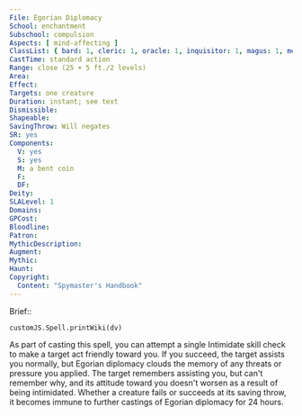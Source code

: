 ```yaml
---
File: Egorian Diplomacy
School: enchantment
Subschool: compulsion
Aspects: [ mind-affecting ]
ClassList: { bard: 1, cleric: 1, oracle: 1, inquisitor: 1, magus: 1, mesmerist: 1, psychic: 1 }
CastTime: standard action
Range: close (25 + 5 ft./2 levels)
Area: 
Effect: 
Targets: one creature
Duration: instant; see text
Dismissible: 
Shapeable: 
SavingThrow: Will negates
SR: yes
Components:
  V: yes
  S: yes
  M: a bent coin
  F: 
  DF: 
Deity: 
SLALevel: 1
Domains: 
GPCost: 
Bloodline: 
Patron: 
MythicDescription: 
Augment: 
Mythic: 
Haunt: 
Copyright:
  Content: "Spymaster's Handbook"
---
```

Brief:: 

```dataviewjs
customJS.Spell.printWiki(dv)
```

As part of casting this spell, you can attempt a single Intimidate skill check to make a target act friendly toward you. If you succeed, the target assists you normally, but Egorian diplomacy clouds the memory of any threats or pressure you applied. The target remembers assisting you, but can't remember why, and its attitude toward you doesn't worsen as a result of being intimidated.  Whether a creature fails or succeeds at its saving throw, it becomes immune to further castings of Egorian diplomacy for 24 hours.
